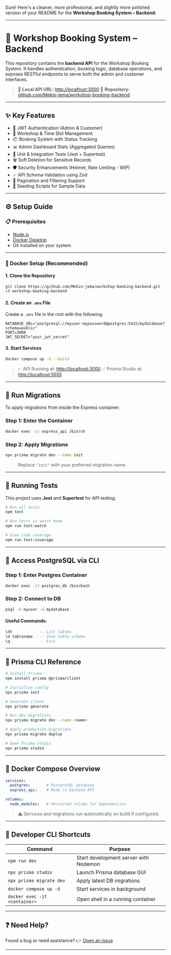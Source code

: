 Sure! Here's a cleaner, more professional, and slightly more polished version of your README for the **Workshop Booking System – Backend**:

---

# 💠 Workshop Booking System – Backend

This repository contains the **backend API** for the Workshop Booking System. It handles authentication, booking logic, database operations, and exposes RESTful endpoints to serve both the admin and customer interfaces.

> 🔗 **Local API URL:** [http://localhost:3000](http://localhost:3000)
> 📁 **Repository:** [github.com/Mekin-jema/workshop-booking-backend](https://github.com/Mekin-jema/workshop-booking-backend)

---

## ✨ Key Features

* 🔐 JWT Authentication (Admin & Customer)
* 📅 Workshop & Time Slot Management
* 📦 Booking System with Status Tracking
* 📊 Admin Dashboard Stats (Aggregated Queries)
* 🧪 Unit & Integration Tests (Jest + Supertest)
* 🗑️ Soft Deletion for Sensitive Records
* 🛡️ Security Enhancements (Helmet, Rate Limiting - WIP)
* ✅ API Schema Validation using Zod
* 📃 Pagination and Filtering Support
* 🌱 Seeding Scripts for Sample Data

---

## ⚙️ Setup Guide

### 📋 Prerequisites

* [Node.js](https://nodejs.org/)
* [Docker Desktop](https://www.docker.com/products/docker-desktop)
* Git installed on your system

---

### 🐳 Docker Setup (Recommended)

#### 1. Clone the Repository

```bash
git clone https://github.com/Mekin-jema/workshop-booking-backend.git
cd workshop-booking-backend
```

#### 2. Create an `.env` File

Create a `.env` file in the root with the following:

```env
DATABASE_URL="postgresql://myuser:mypassword@postgres:5432/mydatabase?schema=public"
PORT=3000
JWT_SECRET="your_jwt_secret"
```

#### 3. Start Services

```bash
docker compose up -d --build
```

> ✅ API Running at: [http://localhost:3000](http://localhost:3000)
> ✅ Prisma Studio at: [http://localhost:5555](http://localhost:5555)

---

## 🔄 Run Migrations

To apply migrations from inside the Express container:

### Step 1: Enter the Container

```bash
docker exec -it express_api /bin/sh
```

### Step 2: Apply Migrations

```bash
npx prisma migrate dev --name init
```

> Replace `"init"` with your preferred migration name.

---

## 🧪 Running Tests

This project uses **Jest** and **Supertest** for API testing.

```bash
# Run all tests
npm test

# Run tests in watch mode
npm run test:watch

# View code coverage
npm run test:coverage
```

---

## 🐘 Access PostgreSQL via CLI

### Step 1: Enter Postgres Container

```bash
docker exec -it postgres_db /bin/bash
```

### Step 2: Connect to DB

```bash
psql -U myuser -d mydatabase
```

#### Useful Commands:

```sql
\dt            -- List tables
\d tablename   -- Show table schema
\q             -- Exit
```

---

## 🔧 Prisma CLI Reference

```bash
# Install Prisma
npm install prisma @prisma/client

# Initialize config
npx prisma init

# Generate client
npx prisma generate

# Run dev migrations
npx prisma migrate dev --name <name>

# Apply production migrations
npx prisma migrate deploy

# Open Prisma Studio
npx prisma studio
```

---

## 🐋 Docker Compose Overview

```yaml
services:
  postgres:       # PostgreSQL database
  express_api:    # Node.js backend API

volumes:
  node_modules:   # Persisted volume for dependencies
```

> ⚠️ Services and migrations run automatically on build if configured.

---

## 📌 Developer CLI Shortcuts

| Command                       | Purpose                               |
| ----------------------------- | ------------------------------------- |
| `npm run dev`                 | Start development server with Nodemon |
| `npx prisma studio`           | Launch Prisma database GUI            |
| `npx prisma migrate dev`      | Apply latest DB migrations            |
| `docker compose up -d`        | Start services in background          |
| `docker exec -it <container>` | Open shell in a running container     |

---

## ❓ Need Help?

Found a bug or need assistance?
👉 [Open an issue](https://github.com/Mekin-jema/workshop-booking-backend/issues)

---
